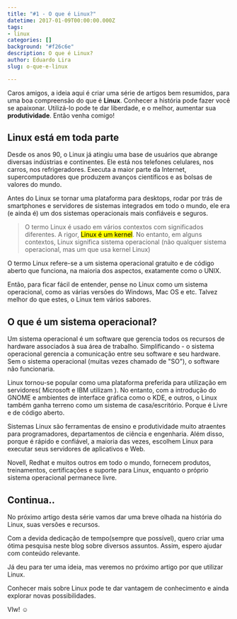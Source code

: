 ```yaml
---
title: "#1 - O que é Linux?"
datetime: 2017-01-09T00:00:00.000Z
tags:
- linux
categories: []
background: "#f26c6e"
description: O que é Linux?
author: Eduardo Lira
slug: o-que-e-linux

---
```

Caros amigos, a ideia aqui é criar uma série de artigos bem resumidos, para uma boa compreensão do que é **Linux**. Conhecer a história pode fazer você se apaixonar. Utilizá-lo pode te dar liberdade, e o melhor, aumentar sua **produtividade**. Então venha comigo!

## Linux está em toda parte

Desde os anos 90, o Linux já atingiu uma base de usuários que abrange diversas indústrias e continentes. Ele está nos telefones celulares, nos carros, nos refrigeradores. Executa a maior parte da Internet, supercomputadores que produzem avanços científicos e as bolsas de valores do mundo.

Antes do Linux se tornar uma plataforma para desktops, rodar por trás de smartphones e servidores de sistemas integrados em todo o mundo, ele era (e ainda é) um dos sistemas operacionais mais confiáveis e seguros.

> O termo Linux é usado em vários contextos com significados diferentes. A rigor, <mark>Linux é um kernel</mark>. No entanto, em alguns contextos, Linux significa sistema operacional (não qualquer sistema operacional, mas um que usa kernel Linux)

O termo Linux refere-se a um sistema operacional gratuito e de código aberto que funciona, na maioria dos aspectos, exatamente como o UNIX.

Então, para ficar fácil de entender, pense no Linux como um sistema operacional, como as várias versões do Windows, Mac OS e etc. Talvez melhor do que estes, o Linux tem vários sabores.

## O que é um sistema operacional?

Um sistema operacional é um software que gerencia todos os recursos de hardware associados à sua área de trabalho. Simplificando - o sistema operacional gerencia a comunicação entre seu software e seu hardware. Sem o sistema operacional (muitas vezes chamado de "SO"), o software não funcionaria.

Linux tornou-se popular como uma plataforma preferida para utilização em servidores( Microsoft e IBM utilizam ). No entanto, com a introdução do GNOME e ambientes de interface gráfica como o KDE, e outros, o Linux também ganha terreno como um sistema de casa/escritório. Porque é Livre e de código aberto.

Sistemas Linux são ferramentas de ensino e produtividade muito atraentes para programadores, departamentos de ciência e engenharia. Além disso, porque é rápido e confiável, a maioria das vezes, escolhem Linux para executar seus servidores de aplicativos e Web.

Novell, Redhat e muitos outros em todo o mundo, fornecem produtos, treinamentos, certificações e suporte para Linux, enquanto o próprio sistema operacional permanece livre.

## Continua..

No próximo artigo desta série vamos dar uma breve olhada na história do Linux, suas versões e recursos.

Com a devida dedicação de tempo(sempre que possível), quero criar uma ótima pesquisa neste blog sobre diversos assuntos. Assim, espero ajudar com conteúdo relevante.

Já deu para ter uma ideia, mas veremos no próximo artigo por que utilizar Linux.

Conhecer mais sobre Linux pode te dar vantagem de conhecimento e ainda explorar novas possibilidades.

Vlw! ☺️